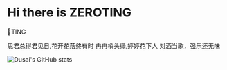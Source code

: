 # Hi there is ZEROTING
:gift_heart:TING

思君总得君见日,花开花落终有时
冉冉梢头绿,婷婷花下人
对酒当歌，强乐还无味



![Dusai's GitHub stats](https://github-readme-stats.vercel.app/api?username=qq1640691)
